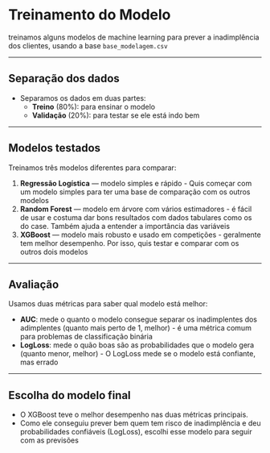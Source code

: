 # Treinamento do Modelo

treinamos alguns modelos de machine learning para prever a inadimplência dos clientes, usando a base `base_modelagem.csv`

---

## Separação dos dados

- Separamos os dados em duas partes:
  - **Treino** (80%): para ensinar o modelo
  - **Validação** (20%): para testar se ele está indo bem

---

## Modelos testados

Treinamos três modelos diferentes para comparar:

1. **Regressão Logística** — modelo simples e rápido - Quis começar com um modelo simples para ter uma base de comparação com os outros modelos
2. **Random Forest** — modelo em árvore com vários estimadores - é fácil de usar e costuma dar bons resultados com dados tabulares como os do case. Também ajuda a entender a importância das variáveis
3. **XGBoost** — modelo mais robusto e usado em competições - geralmente tem melhor desempenho. Por isso, quis testar e comparar com os outros dois modelos

---

## Avaliação

Usamos duas métricas para saber qual modelo está melhor:

- **AUC**: mede o quanto o modelo consegue separar os inadimplentes dos adimplentes (quanto mais perto de 1, melhor) - é uma métrica comum para problemas de classificação binária
- **LogLoss**: mede o quão boas são as probabilidades que o modelo gera (quanto menor, melhor) - O LogLoss mede se o modelo está confiante, mas errado

---

## Escolha do modelo final

- O XGBoost teve o melhor desempenho nas duas métricas principais.
- Como ele conseguiu prever bem quem tem risco de inadimplência e deu probabilidades confiáveis (LogLoss), escolhi esse modelo para seguir com as previsões
